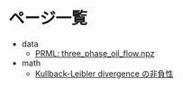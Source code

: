 # ページ一覧

- data
  - [PRML: three_phase_oil_flow.npz](./data/three_phase_oil_flow.npz)
- math
  - [Kullback-Leibler divergence の非負性](./math/KL_divergence)
